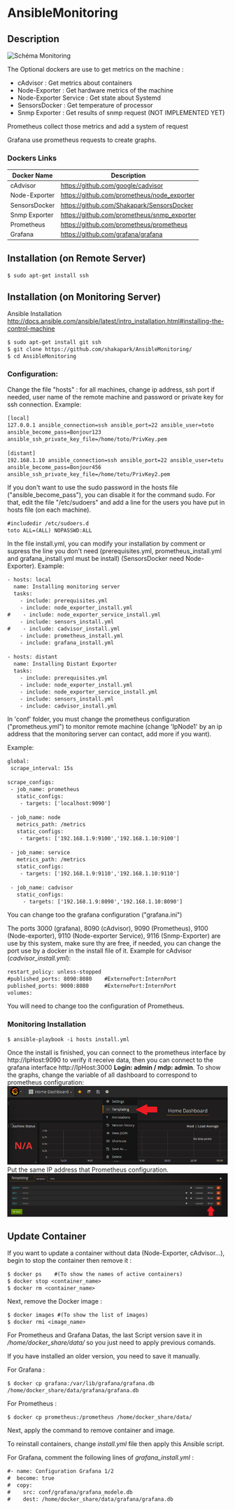 # AnsibleMonitoring
## Description
![Schéma Monitoring](Screens/Sch%C3%A9ma%20Monitoring.png?raw=true "Schéma Monitoring")

The Optional dockers are use to get metrics on the machine :
- cAdvisor : Get metrics about containers
- Node-Exporter : Get hardware metrics of the machine 
- Node-Exporter Service : Get state about Systemd
- SensorsDocker : Get temperature of processor
- Snmp Exporter : Get results of snmp request (NOT IMPLEMENTED YET)

Prometheus collect those metrics and add a system of request

Grafana use prometheus requests to create graphs. 

### Dockers Links

|  Docker Name  | Description  |
| ------------- | ------------- |
| cAdvisor  | https://github.com/google/cadvisor |
| Node-Exporter |  https://github.com/prometheus/node_exporter |
| SensorsDocker | https://github.com/Shakapark/SensorsDocker |
| Snmp Exporter | https://github.com/prometheus/snmp_exporter |
| Prometheus | https://github.com/prometheus/prometheus |
| Grafana | https://github.com/grafana/grafana |

## Installation (on Remote Server)
~~~ shell
$ sudo apt-get install ssh
~~~
## Installation (on Monitoring Server)
Ansible Installation
http://docs.ansible.com/ansible/latest/intro_installation.html#installing-the-control-machine

~~~ shell
$ sudo apt-get install git ssh
$ git clone https://github.com/shakapark/AnsibleMonitoring/
$ cd AnsibleMonitoring
~~~

### Configuration:

Change the file "hosts" : for all machines, change ip address, ssh port if needed, user name of the remote machine and password or private key for ssh connection.
Example:
~~~ shell
[local]
127.0.0.1 ansible_connection=ssh ansible_port=22 ansible_user=toto ansible_become_pass=Bonjour123 ansible_ssh_private_key_file=/home/toto/PrivKey.pem

[distant]
192.168.1.10 ansible_connection=ssh ansible_port=22 ansible_user=tetu ansible_become_pass=Bonjour456 ansible_ssh_private_key_file=/home/tetu/PrivKey2.pem
~~~

If you don't want to use the sudo password in the hosts file ("ansible_become_pass"), you can disable it for the command sudo. For that, edit the file "/etc/sudoers" and add a line for the users you have put in hosts file (on each machine).
~~~ shell
#includedir /etc/sudoers.d
toto ALL=(ALL) NOPASSWD:ALL
~~~
In the file install.yml, you can modify your installation by comment or supress the line you don't need (prerequisites.yml, prometheus_install.yml and grafana_install.yml must be install) (SensorsDocker need Node-Exporter).
Example:
~~~ shell
- hosts: local 
  name: Installing monitoring server 
  tasks: 
    - include: prerequisites.yml 
    - include: node_exporter_install.yml 
#    - include: node_exporter_service_install.yml 
    - include: sensors_install.yml 
#    - include: cadvisor_install.yml 
    - include: prometheus_install.yml 
    - include: grafana_install.yml 

- hosts: distant 
  name: Installing Distant Exporter 
  tasks: 
    - include: prerequisites.yml 
    - include: node_exporter_install.yml 
    - include: node_exporter_service_install.yml 
    - include: sensors_install.yml 
    - include: cadvisor_install.yml 

~~~
In 'conf' folder, you must change the prometheus configuration ("prometheus.yml") to monitor remote machine (change 'IpNode1' by an ip address that the monitoring server can contact, add more if you want).

Example:
~~~ shell
global:
 scrape_interval: 15s

scrape_configs:
 - job_name: prometheus
   static_configs:
    - targets: ['localhost:9090']

 - job_name: node
   metrics_path: /metrics
   static_configs:
    - targets: ['192.168.1.9:9100','192.168.1.10:9100']
 
 - job_name: service
   metrics_path: /metrics
   static_configs:
    - targets: ['192.168.1.9:9110','192.168.1.10:9110']

 - job_name: cadvisor
   static_configs:
     - targets: ['192.168.1.9:8090','192.168.1.10:8090']
~~~

You can change too the grafana configuration ("grafana.ini")

The ports 3000 (grafana), 8090 (cAdvisor), 9090 (Prometheus), 9100 (Node-exporter), 9110 (Node-exporter Service), 9116 (Snmp-Exporter) are use by this system, make sure thy are free, if needed, you can change the port use by a docker in the install file of it. Example for cAdvisor (*cadvisor_install.yml*):
~~~ shell
restart_policy: unless-stopped
#published_ports: 8090:8080    #ExternePort:InternPort
published_ports: 9000:8080     #ExternePort:InternPort
volumes: 
~~~

You will need to change too the configuration of Prometheus.

### Monitoring Installation
~~~ shell
$ ansible-playbook -i hosts install.yml
~~~

Once the install is finished, you can connect to the prometheus interface by http://IpHost:9090 to verify it receive data, then you can connect to the grafana interface http://IpHost:3000 **Login: admin / mdp: admin**. To show the graphs, change the variable of all dashboard to correspond to prometheus configuration:
![Screen 1](Screens/Capture%20du%202017-08-03%2010-48-48.png?raw=true "Screen 1")
Put the same IP address that Prometheus configuration. 
![Screen 2](Screens/Capture%20du%202017-08-03%2010-55-10.png?raw=true "Screen 2")


## Update Container

If you want to update a container without data (Node-Exporter, cAdvisor...), begin to stop the container then remove it :
~~~ shell
$ docker ps    #(To show the names of active containers) 
$ docker stop <container_name>
$ docker rm <container_name>
~~~
Next, remove the Docker image :  
~~~ shell
$ docker images #(To show the list of images)
$ docker rmi <image_name>
~~~


For Prometheus and Grafana Datas, the last Script version save it in */home/docker_share/data/* so you just need to apply previous comands.

If you have installed an older version, you need to save it manually.

For Grafana :
~~~ shell
$ docker cp grafana:/var/lib/grafana/grafana.db /home/docker_share/data/grafana/grafana.db
~~~

For Prometheus :
~~~ shell
$ docker cp prometheus:/prometheus /home/docker_share/data/
~~~

Next, apply the command to remove container and image. 

To reinstall containers, change *install.yml* file then apply this Ansible script. 

For Grafana, comment the following lines of *grafana_install.yml* :
~~~ shell
#- name: Configuration Grafana 1/2
#  become: true
#  copy:
#    src: conf/grafana/grafana_modele.db
#    dest: /home/docker_share/data/grafana/grafana.db
~~~
